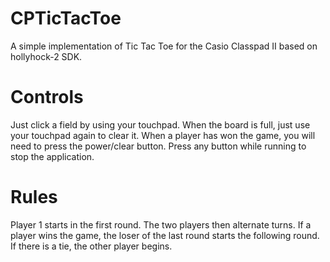 # CPTicTacToe
A simple implementation of Tic Tac Toe for the Casio Classpad II based on hollyhock-2 SDK.

<h1>Controls</h1>
Just click a field by using your touchpad.
When the board is full, just use your touchpad again to clear it.
When a player has won the game, you will need to press the power/clear button.
Press any button while running to stop the application.

<h1>Rules</h1>
Player 1 starts in the first round.
The two players then alternate turns.
If a player wins the game, the loser of the last round starts the following round.
If there is a tie, the other player begins.



